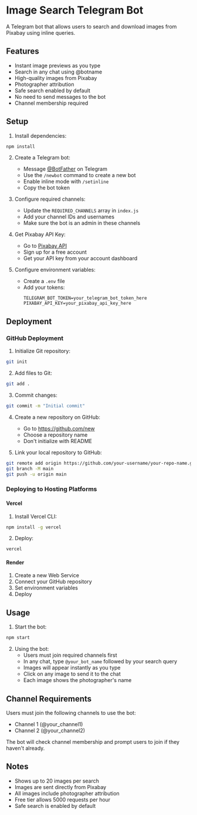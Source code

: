 # Image Search Telegram Bot

A Telegram bot that allows users to search and download images from Pixabay using inline queries.

## Features

- Instant image previews as you type
- Search in any chat using @botname
- High-quality images from Pixabay
- Photographer attribution
- Safe search enabled by default
- No need to send messages to the bot
- Channel membership required

## Setup

1. Install dependencies:
```bash
npm install
```

2. Create a Telegram bot:
   - Message [@BotFather](https://t.me/botfather) on Telegram
   - Use the `/newbot` command to create a new bot
   - Enable inline mode with `/setinline`
   - Copy the bot token

3. Configure required channels:
   - Update the `REQUIRED_CHANNELS` array in `index.js`
   - Add your channel IDs and usernames
   - Make sure the bot is an admin in these channels

4. Get Pixabay API Key:
   - Go to [Pixabay API](https://pixabay.com/api/docs/)
   - Sign up for a free account
   - Get your API key from your account dashboard

5. Configure environment variables:
   - Create a `.env` file
   - Add your tokens:
     ```
     TELEGRAM_BOT_TOKEN=your_telegram_bot_token_here
     PIXABAY_API_KEY=your_pixabay_api_key_here
     ```

## Deployment

### GitHub Deployment

1. Initialize Git repository:
```bash
git init
```

2. Add files to Git:
```bash
git add .
```

3. Commit changes:
```bash
git commit -m "Initial commit"
```

4. Create a new repository on GitHub:
   - Go to https://github.com/new
   - Choose a repository name
   - Don't initialize with README

5. Link your local repository to GitHub:
```bash
git remote add origin https://github.com/your-username/your-repo-name.git
git branch -M main
git push -u origin main
```

### Deploying to Hosting Platforms

#### Vercel
1. Install Vercel CLI:
```bash
npm install -g vercel
```

2. Deploy:
```bash
vercel
```

#### Render
1. Create a new Web Service
2. Connect your GitHub repository
3. Set environment variables
4. Deploy

## Usage

1. Start the bot:
```bash
npm start
```

2. Using the bot:
   - Users must join required channels first
   - In any chat, type `@your_bot_name` followed by your search query
   - Images will appear instantly as you type
   - Click on any image to send it to the chat
   - Each image shows the photographer's name

## Channel Requirements

Users must join the following channels to use the bot:
- Channel 1 (@your_channel1)
- Channel 2 (@your_channel2)

The bot will check channel membership and prompt users to join if they haven't already.

## Notes

- Shows up to 20 images per search
- Images are sent directly from Pixabay
- All images include photographer attribution
- Free tier allows 5000 requests per hour
- Safe search is enabled by default 